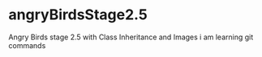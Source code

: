 # angryBirdsStage2.5
Angry Birds stage 2.5 with Class Inheritance and Images
i am learning git commands